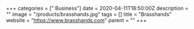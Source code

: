 +++
categories = [" Business"]
date = 2020-04-11T18:50:00Z
description = ""
image = "/products/brasshands.jpg"
tags = []
title = "Brasshands"
website = "https://www.brasshands.com"
parent = ""
+++
